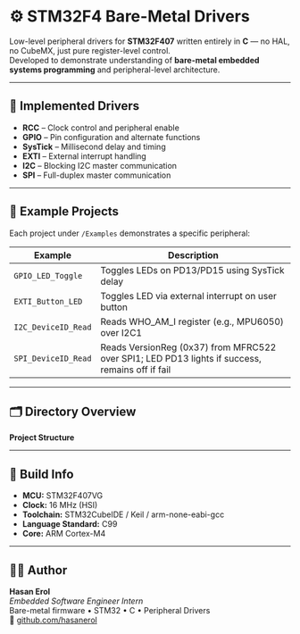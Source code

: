# ⚙️ STM32F4 Bare-Metal Drivers

Low-level peripheral drivers for **STM32F407** written entirely in **C** — no HAL, no CubeMX, just pure register-level control.  
Developed to demonstrate understanding of **bare-metal embedded systems programming** and peripheral-level architecture.

---

## 🧩 Implemented Drivers
- **RCC** – Clock control and peripheral enable
- **GPIO** – Pin configuration and alternate functions
- **SysTick** – Millisecond delay and timing
- **EXTI** – External interrupt handling
- **I2C** – Blocking I2C master communication
- **SPI** – Full-duplex master communication

---

## 🧠 Example Projects
Each project under `/Examples` demonstrates a specific peripheral:

| Example | Description |
|----------|--------------|
| `GPIO_LED_Toggle` | Toggles LEDs on PD13/PD15 using SysTick delay |
| `EXTI_Button_LED` | Toggles LED via external interrupt on user button |
| `I2C_DeviceID_Read` | Reads WHO_AM_I register (e.g., MPU6050) over I2C1 |
| `SPI_DeviceID_Read` | Reads VersionReg (0x37) from MFRC522 over SPI1; LED PD13 lights if success, remains off if fail |

---

## 🗂 Directory Overview

**Project Structure**

---

## 🔧 Build Info
- **MCU:** STM32F407VG  
- **Clock:** 16 MHz (HSI)  
- **Toolchain:** STM32CubeIDE / Keil / arm-none-eabi-gcc  
- **Language Standard:** C99  
- **Core:** ARM Cortex-M4  

---

## 👨‍💻 Author
**Hasan Erol**  
*Embedded Software Engineer Intern*  
Bare-metal firmware • STM32 • C • Peripheral Drivers  
🔗 [github.com/hasanerol](https://github.com/hasanerol)

